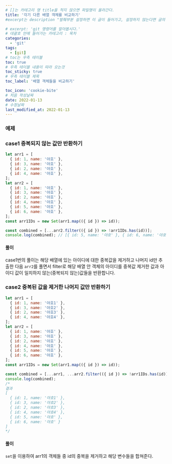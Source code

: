 ```yaml
---
# []는 카테고리 명 title을 적지 않으면 파일명이 올라간다.
title: '각기 다른 배열 객체를 비교하기'
#excerpt는 description "발췌부분 설정하면 이 글이 들어가고, 설정하지 않는다면 글의 첫 문단이 들어가게됨"

# excerpt: 'git 명령어를 알아봅시다.'
# 대괄호 안에 들어가는 카테고리 : 목차
categories:
  - 'git'
tags:
  - [git]
# toc는 우측 테이블
toc: true
# 우측 테이블 내용이 따라 오는것
toc_sticky: true
# 우측 테이블 제목
toc_label: '배열 객체들을 비교하기'

toc_icon: 'cookie-bite'
# 처음 작성날짜
date: 2022-01-13
# 수정날짜
last_modified_at: 2022-01-13
---
```


### 예제

### case1 중복되지 않는 값만 반환하기

```js
let arr1 = [
  { id: 1, name: '야호' },
  { id: 3, name: '야호' },
  { id: 2, name: '야호' },
  { id: 4, name: '야호' },
];
let arr2 = [
  { id: 1, name: '야호' },
  { id: 3, name: '야호' },
  { id: 2, name: '야호' },
  { id: 4, name: '야호' },
  { id: 5, name: '야호' },
  { id: 6, name: '야호' },
];
const arr1IDs = new Set(arr1.map(({ id }) => id));

const combined = [...arr2.filter(({ id }) => !arr1IDs.has(id))];
console.log(combined); // [{ id: 5, name: '야호' }, { id: 6, name: '야호' }]
```

#### 풀이

case1번의 풀이는 해당 배열에 있는 아이디에 대한 중복값을 제거하고 나머지 id만 추출한 다음
`arr2`를 풀면서 filter로 해당 배열 안 객체의 아이디를 중복값 제거한 값과 아이디 값이 일치하지 않는(중복되지 않는)값들을 반환합니다.

### case2 중복된 값을 제거한 나머지 값만 반환하기

```js
let arr1 = [
  { id: 1, name: '야호1' },
  { id: 3, name: '야호2' },
  { id: 2, name: '야호3' },
  { id: 4, name: '야호4' },
];
let arr2 = [
  { id: 1, name: '야호' },
  { id: 3, name: '야호' },
  { id: 2, name: '야호' },
  { id: 4, name: '야호' },
  { id: 5, name: '야호' },
  { id: 6, name: '야호' },
];
const arr1IDs = new Set(arr1.map(({ id }) => id));

const combined = [...arr1, ...arr2.filter(({ id }) => !arr1IDs.has(id))];
console.log(combined);
/*
결과
[
  { id: 1, name: '야호1' },
  { id: 3, name: '야호2' },
  { id: 2, name: '야호3' },
  { id: 4, name: '야호4' },
  { id: 5, name: '야호' },
  { id: 6, name: '야호' }
]
*/
```

#### 풀이
`set`을 이용하여 arr1의 객체들 중 id의 중복을 제거하고 해당 변수들을 합쳐준다.


